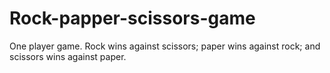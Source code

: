 # Rock-papper-scissors-game
One player game. Rock wins against scissors; paper wins against rock; and scissors wins against paper.
